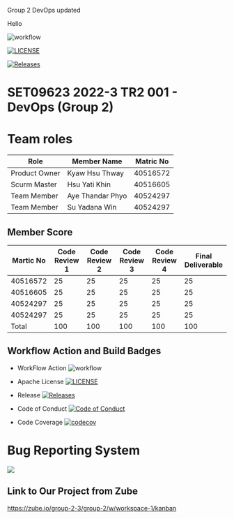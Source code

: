 Group 2 DevOps updated

Hello

![workflow](https://github.com/hsuyatikhin-alissa/group2/actions/workflows/main.yml/badge.svg)

[![LICENSE](https://img.shields.io/github/license/hsuyatikhin-alissa/group2.svg?style=flat-square)](https://github.com/hsuyatikhin-alissa/group2/blob/master/LICENSE)

[![Releases](https://img.shields.io/github/release/hsuyatikhin-alissa/group2/all.svg?style=flat-square)](https://github.com/hsuyatikhin-alissa/group2/releases)


<h1>SET09623 2022-3 TR2 001 - DevOps (Group 2)</h1> 

# Team roles

| Role          | Member Name      | Matric No |
|---------------|------------------|-----------|
| Product Owner | Kyaw Hsu Thway   | 40516572  |
| Scurm Master  | Hsu Yati Khin    | 40516605  |
| Team Member   | Aye Thandar Phyo | 40524297  |
| Team Member   | Su Yadana Win    | 40524297  |

## Member Score
| Martic No | Code Review 1 | Code Review 2 | Code Review 3 | Code Review 4 | Final Deliverable |
|-----------|---------------|---------------|---------------|---------------|-------------------|
| 40516572  | 25            | 25            | 25            | 25            | 25                |    
| 40516605  | 25            | 25            | 25            | 25            | 25                |    
| 40524297  | 25            | 25            | 25            | 25            | 25                |     
| 40524297  | 25            | 25            | 25            | 25            | 25                |     
| Total     | 100           | 100           | 100           | 100           | 100               |    


## Workflow Action and Build Badges
* WorkFlow Action ![workflow](https://github.com/hsuyatikhin-alissa/group2/actions/workflows/main.yml/badge.svg)

* Apache License [![LICENSE](https://img.shields.io/github/license/hsuyatikhin-alissa/group2.svg?style=flat-square)](https://github.com/hsuyatikhin-alissa/group2/blob/master/LICENSE)

* Release [![Releases](https://img.shields.io/github/release/hsuyatikhin-alissa/group2/all.svg?style=flat-square)](https://github.com/hsuyatikhin-alissa/group2/releases)

* Code of Conduct [![Code of Conduct](https://img.shields.io/badge/code%20of-conduct-ff69b4.svg?style=flat)](https://github.com/hsuyatikhin-alissa/group2/blob/master/CodeOfConduct.md)

* Code Coverage [![codecov](https://codecov.io/gh/hsuyatikhin-alissa/group2/branch/master/graph/badge.svg?token=GR5UHCYCPW)](https://app.codecov.io/gh/hsuyatikhin-alissa/group2/tree/master)

# Bug Reporting System
![](screenshot/bug_reporting.PNG)

## Link to Our Project from Zube
https://zube.io/group-2-3/group-2/w/workspace-1/kanban


